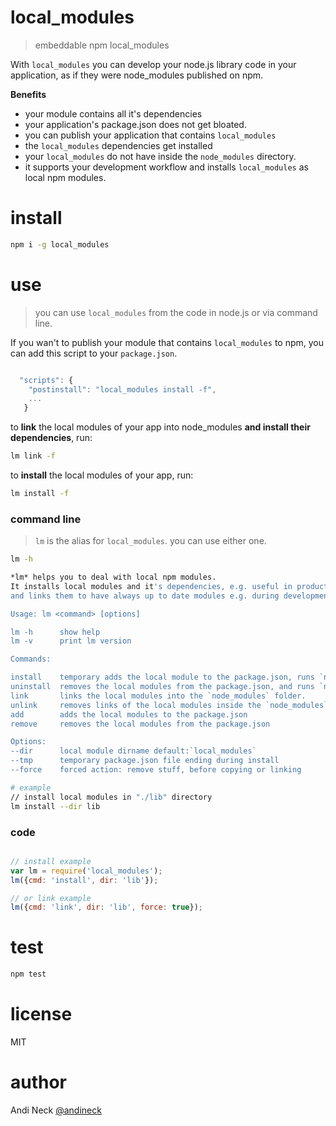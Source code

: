 # local_modules

> embeddable npm local_modules

With `local_modules` you can develop your node.js library code in your application, as if they were node_modules published on npm.

**Benefits**
- your module contains all it's dependencies
- your application's package.json does not get bloated.
- you can publish your application that contains `local_modules`
- the `local_modules` dependencies get installed
- your `local_modules` do not have inside the `node_modules` directory.
- it supports your development workflow and installs `local_modules` as local npm modules.

# install

```sh
npm i -g local_modules
```

# use

> you can use `local_modules` from the code in node.js or via command line.


If you wan't to publish your module that contains `local_modules` to npm, you can add this script to your `package.json`.

```js

  "scripts": {
    "postinstall": "local_modules install -f",
    ...
   }

```

to **link** the local modules of your app into node_modules **and install their dependencies**, run:
```sh
lm link -f
```

to **install** the local modules of your app, run:
```sh
lm install -f
```


### command line

> `lm` is the alias for `local_modules`. you can use either one.

```sh
lm -h

*lm* helps you to deal with local npm modules.
It installs local modules and it's dependencies, e.g. useful in production,
and links them to have always up to date modules e.g. during development.

Usage: lm <command> [options]

lm -h      show help
lm -v      print lm version

Commands:

install    temporary adds the local module to the package.json, runs `npm install`, and removes them from package.json again.
uninstall  removes the local modules from the package.json, and runs `npm prune`, to remove the unneeded but installed modules.
link       links the local modules into the `node_modules` folder.
unlink     removes links of the local modules inside the `node_modules` folder.
add        adds the local modules to the package.json
remove     removes the local modules from the package.json

Options:
--dir      local module dirname default:`local_modules`
--tmp      temporary package.json file ending during install
--force    forced action: remove stuff, before copying or linking

```

```sh
# example
// install local modules in "./lib" directory
lm install --dir lib


```

### code

```js

// install example
var lm = require('local_modules');
lm({cmd: 'install', dir: 'lib'});

// or link example
lm({cmd: 'link', dir: 'lib', force: true});

```

# test

```sh
npm test
```


# license
MIT

# author
Andi Neck [@andineck](https://twitter.com/andineck)